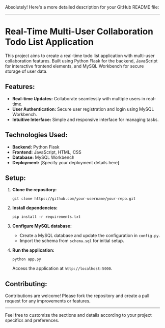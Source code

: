 Absolutely! Here's a more detailed description for your GitHub README file:

---

# Real-Time Multi-User Collaboration Todo List Application

This project aims to create a real-time todo list application with multi-user collaboration features. Built using Python Flask for the backend, JavaScript for interactive frontend elements, and MySQL Workbench for secure storage of user data.

## Features:
- **Real-time Updates:** Collaborate seamlessly with multiple users in real-time.
- **User Authentication:** Secure user registration and login using MySQL Workbench.
- **Intuitive Interface:** Simple and responsive interface for managing tasks.

## Technologies Used:
- **Backend:** Python Flask
- **Frontend:** JavaScript, HTML, CSS
- **Database:** MySQL Workbench
- **Deployment:** [Specify your deployment details here]

## Setup:
1. **Clone the repository:**
   ```
   git clone https://github.com/your-username/your-repo.git
   ```
   
2. **Install dependencies:**
   ```
   pip install -r requirements.txt
   ```
   
3. **Configure MySQL database:**
   - Create a MySQL database and update the configuration in `config.py`.
   - Import the schema from `schema.sql` for initial setup.
   
4. **Run the application:**
   ```
   python app.py
   ```
   Access the application at `http://localhost:5000`.

## Contributing:
Contributions are welcome! Please fork the repository and create a pull request for any improvements or features.



---

Feel free to customize the sections and details according to your project specifics and preferences.
